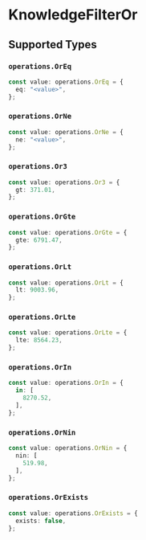 # KnowledgeFilterOr


## Supported Types

### `operations.OrEq`

```typescript
const value: operations.OrEq = {
  eq: "<value>",
};
```

### `operations.OrNe`

```typescript
const value: operations.OrNe = {
  ne: "<value>",
};
```

### `operations.Or3`

```typescript
const value: operations.Or3 = {
  gt: 371.01,
};
```

### `operations.OrGte`

```typescript
const value: operations.OrGte = {
  gte: 6791.47,
};
```

### `operations.OrLt`

```typescript
const value: operations.OrLt = {
  lt: 9003.96,
};
```

### `operations.OrLte`

```typescript
const value: operations.OrLte = {
  lte: 8564.23,
};
```

### `operations.OrIn`

```typescript
const value: operations.OrIn = {
  in: [
    8270.52,
  ],
};
```

### `operations.OrNin`

```typescript
const value: operations.OrNin = {
  nin: [
    519.98,
  ],
};
```

### `operations.OrExists`

```typescript
const value: operations.OrExists = {
  exists: false,
};
```

